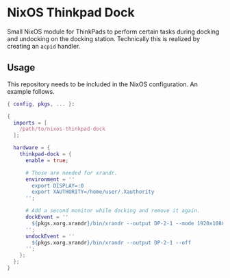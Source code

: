 # NixOS Thinkpad Dock

Small NixOS module for ThinkPads to perform certain tasks during docking and
undocking on the docking station. Technically this is realized by creating an
`acpid` handler.


## Usage

This repository needs to be included in the NixOS configuration. An example
follows.

```nix
{ config, pkgs, ... }:

{
  imports = [
    /path/to/nixos-thinkpad-dock
  ];

  hardware = {
    thinkpad-dock = {
      enable = true;

      # Those are needed for xrandr.
      environment = ''
        export DISPLAY=:0
        export XAUTHORITY=/home/user/.Xauthority
      '';

      # Add a second monitor while docking and remove it again.
      dockEvent = ''
        ${pkgs.xorg.xrandr}/bin/xrandr --output DP-2-1 --mode 1920x1080 --right-of eDP-1
      '';
      undockEvent = ''
        ${pkgs.xorg.xrandr}/bin/xrandr --output DP-2-1 --off
      '';
    };
  };
}
```
